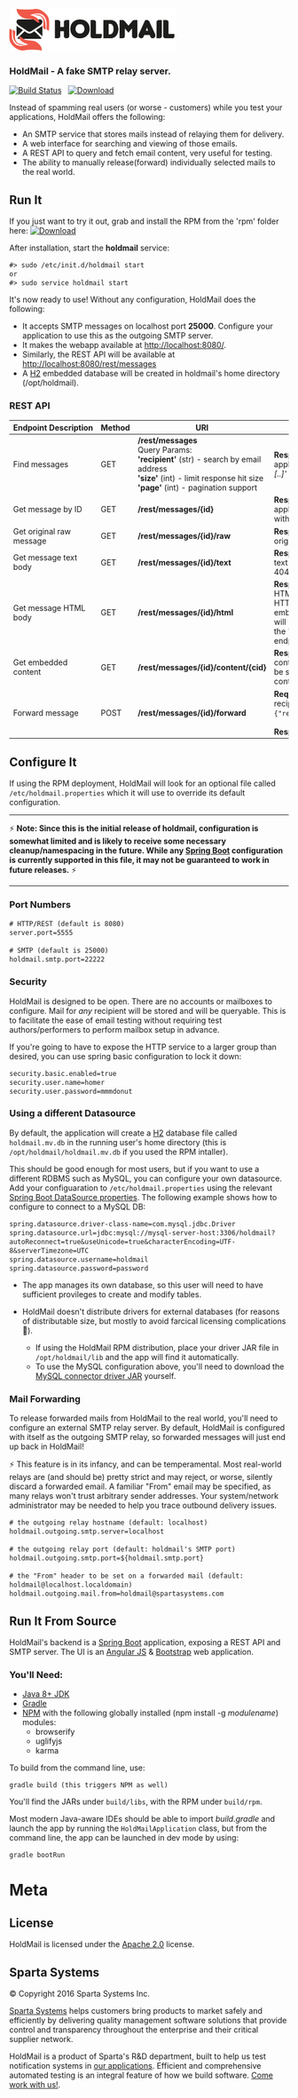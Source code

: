 ![HoldMail](docs/images/holdmail-header.png "HoldMail")

### HoldMail - A fake SMTP relay server.

[![Build Status](https://travis-ci.org/SpartaSystems/holdmail.svg?branch=master)](https://travis-ci.org/SpartaSystems/holdmail) &nbsp; [![Download](https://api.bintray.com/packages/spartasystems/HoldMail/holdmail/images/download.svg) ](https://bintray.com/spartasystems/HoldMail/holdmail/_latestVersion)

Instead of spamming real users (or worse - customers) while you test your applications, HoldMail offers the following: 

* An SMTP service that stores mails instead of relaying them for delivery.  
* A web interface for searching and viewing of those emails.
* A REST API to query and fetch email content, very useful for testing.
* The ability to manually release(forward) individually selected mails to the real world.

## Run It

If you just want to try it out, grab and install the RPM from the 'rpm' folder here:  [![Download](https://api.bintray.com/packages/spartasystems/HoldMail/holdmail/images/download.svg) ](https://bintray.com/spartasystems/HoldMail/holdmail/_latestVersion)  

After installation, start the **holdmail** service:

<pre><code>#&gt; sudo /etc/init.d/holdmail start
or
#&gt; sudo service holdmail start
</code></pre>

It's now ready to use!  Without any configuration, HoldMail does the following:

* It accepts SMTP messages on localhost port **25000**. Configure your application to use this as the outgoing SMTP server.
* It makes the webapp available at [http://localhost:8080/](http://localhost:8080/). 
* Similarly, the REST API will be available at [http://localhost:8080/rest/messages](http://localhost:8080/rest/messages)
* A [H2](http://www.h2database.com/) embedded database will be created in holdmail's home directory (/opt/holdmail).

### REST API

| Endpoint&nbsp;Description | Method | URI | Request/Response |
|---|---|---|---|
| Find messages | GET | **/rest/messages** <br/>Query Params:<br/> **'recipient'** (str) - search by email address<br/> **'size'** (int) - limit response hit size<br/> **'page'** (int) - pagination support | **Response**: 200, application/json: a _'messages: [..]'_ array.
| Get message by ID | GET | **/rest/messages/{id}** | **Response**: 200, application/json: JSON object with summary attributes. |
| Get original raw message | GET | **/rest/messages/{id}/raw** | **Response**: 200, text/plain: the original MIME message. |
| Get message text body | GET | **/rest/messages/{id}/text** | **Response**: 200, text/plain: the text body if one was present, 404 otherwise. |
| Get message HTML body | GET | **/rest/messages/{id}/html** | **Response**: 200, text/html: the HTML body if one was present, HTTP 404 otherwise. Any embedded content in the HTML will be replaced with a URI to the 'embedded content' endpoint (next)  |
| Get embedded content | GET | **/rest/messages/{id}/content/{cid}** |  **Response**: 200, The embedded content with identifier 'cid' will be served with its related content type |
| Forward message | POST | **/rest/messages/{id}/forward** | **Request**: application/json: The recipient email, in the format: <code>{"recipient":"herp@derp.com"}</code>. <br/><br/>**Response**: 202 on acceptance. |

## Configure It

If using the RPM deployment, HoldMail will look for an optional file called <code>/etc/holdmail.properties</code> which it will use to override its default configuration.  

---

&#9889; **Note: Since this is the initial release of holdmail, configuration is somewhat limited and is likely to receive some necessary cleanup/namespacing in the future.  While any [Spring Boot](http://projects.spring.io/spring-boot) configuration is currently supported in this file, it may not be guaranteed to work in future releases.** &#9889;

---

### Port Numbers

	# HTTP/REST (default is 8080)
	server.port=5555
	
	# SMTP (default is 25000)
	holdmail.smtp.port=22222
	
	
### Security

HoldMail is designed to be open.  There are no accounts or mailboxes to configure.  Mail for _any_ recipient will be stored and will be queryable.  This is to facilitate the ease of email testing without requiring test authors/performers to perform mailbox setup in advance.  

If you're going to have to expose the HTTP service to a larger group than desired, you can use spring basic configuration to lock it down:

	security.basic.enabled=true
	security.user.name=homer
	security.user.password=mmmdonut


### Using a different Datasource

By default, the application will create a [H2](http://www.h2database.com/html/main.html) database file called <code>holdmail.mv.db</code> in the running user's home directory (this is <code>/opt/holdmail/holdmail.mv.db</code> if you used the RPM intaller).

This should be good enough for most users, but if you want to use a different RDBMS such as MySQL, you can configure your own datasource. Add your configuaration to <code>/etc/holdmail.properties</code> using the relevant [Spring Boot DataSource properties](http://docs.spring.io/spring-boot/docs/current/reference/html/boot-features-sql.html).  The following example shows how to configure to connect to a MySQL DB:

	spring.datasource.driver-class-name=com.mysql.jdbc.Driver
	spring.datasource.url=jdbc:mysql://mysql-server-host:3306/holdmail?autoReconnect=true&useUnicode=true&characterEncoding=UTF-8&serverTimezone=UTC
	spring.datasource.username=holdmail
	spring.datasource.password=password


* The app manages its own database, so this user will need to have sufficient provileges to create and modify tables.

* HoldMail doesn't distribute drivers for external databases (for reasons of distributable size, but mostly to avoid farcical licensing complications &#128584;).  
   * If using the HoldMail RPM distribution, place your driver JAR file in <code>/opt/holdmail/lib</code> and the app will find it automatically.
   * To use the MySQL configuration above, you'll need to download the [MySQL connector driver JAR](https://dev.mysql.com/downloads/connector/j/5.0.html) yourself.


### Mail Forwarding

To release forwarded mails from HoldMail to the real world, you'll need to configure an external SMTP relay server. By default, HoldMail is configured with itself as the outgoing SMTP relay, so forwarded messages will just end up back in HoldMail!  

&#9889; This feature is in its infancy, and can be temperamental.  Most real-world relays are (and should be) pretty strict and may reject, or worse, silently discard a forwarded email.  A familiar "From" email may be specified, as many relays won't trust arbitrary sender addresses.  Your system/network administrator may be needed to help you trace outbound delivery issues.

	# the outgoing relay hostname (default: localhost)
	holdmail.outgoing.smtp.server=localhost
	
	# the outgoing relay port (default: holdmail's SMTP port)
	holdmail.outgoing.smtp.port=${holdmail.smtp.port}
	
	# the "From" header to be set on a forwarded mail (default: holdmail@localhost.localdomain)
	holdmail.outgoing.mail.from=holdmail@spartasystems.com


## Run It From Source

HoldMail's backend is a [Spring Boot](http://projects.spring.io/spring-boot) application, exposing a REST API and SMTP server.  The UI is an [Angular JS](https://angularjs.org) & [Bootstrap](http://getbootstrap.com) web application. 

### You'll Need:

 * [Java 8+ JDK](http://www.oracle.com/technetwork/java/javase/downloads/index-jsp-138363.html#javasejdk)
 * [Gradle](https://gradle.org)
 * [NPM](https://www.npmjs.com) with the following globally installed (npm install -g _modulename_) modules:
    * browserify
    * uglifyjs 
    * karma	 
 
To build from the command line, use:

	gradle build (this triggers NPM as well)

You'll find the JARs under <code>build/libs</code>, with the RPM under <code>build/rpm</code>.  

Most modern Java-aware IDEs should be able to import *build.gradle* and launch the app by running the <code>HoldMailApplication</code> class, but from the command line, the app can be launched in dev mode by using:

	gradle bootRun

	
# Meta

## License

HoldMail is licensed under the [Apache 2.0](LICENSE) license.  

## Sparta Systems

© Copyright 2016 Sparta Systems Inc. 

[Sparta Systems](http://www.spartasystems.com) helps customers bring products to market safely and efficiently by delivering quality management software solutions that provide control and transparency throughout the enterprise and their critical supplier network. 

HoldMail is a product of Sparta's R&D department, built to help us test notification systems in [our applications](http://www.spartasystems.com/solutions). Efficient and comprehensive automated testing is an integral feature of how we build software. [Come work with us!](http://www.spartasystems.com/about-us/careers). 


